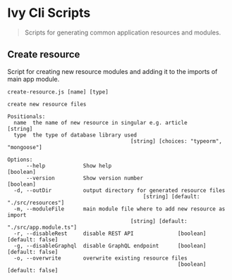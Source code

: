 # Ivy Cli Scripts
> Scripts for generating common application resources and modules.

## Create resource
Script for creating new resource modules and adding it to the imports of main app module.

```shell
create-resource.js [name] [type]

create new resource files

Positionals:
  name  the name of new resource in singular e.g. article               [string]
  type  the type of database library used
                                       [string] [choices: "typeorm", "mongoose"]

Options:
      --help            Show help                                      [boolean]
      --version         Show version number                            [boolean]
  -d, --outDir          output directory for generated resource files
                                           [string] [default: "./src/resources"]
  -m, --moduleFile      main module file where to add new resource as import
                                       [string] [default: "./src/app.module.ts"]
  -r, --disableRest     disable REST API              [boolean] [default: false]
  -g, --disableGraphql  disable GraphQL endpoint      [boolean] [default: false]
  -o, --overwrite       overwrite existing resource files
                                                      [boolean] [default: false]
```
